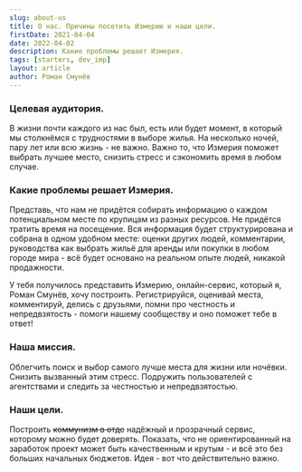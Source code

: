 ```yaml
---
slug: about-us
title: О нас. Причины посетить Измерию и наши цели.
firstDate: 2021-04-04
date: 2022-04-02
description: Какие проблемы решает Измерия.
tags: [starters, dev_imp]
layout: article
author: Роман Смунёв
---
```


<script>
    import Summary from "$lib/components/Article/Summary.svelte";
</script>

<Summary
    text="Мы уникальный, крутой и бесплатный сервис. Уменьшаем стресс и экономим время. Оставляя релевантную информацию о своём опыте ты помогаешь себе в будущем."
/>

### Целевая аудитория.
В жизни почти каждого из нас был, есть или будет момент, в который мы столкнёмся с трудностями в выборе жилья. На несколько ночей, пару лет или всю жизнь - не важно. Важно то, что Измерия поможет выбрать лучшее место, снизить стресс и сэкономить время в любом случае.

### Какие проблемы решает Измерия.
Представь, что нам не придётся собирать информацию о каждом потенциальном месте по крупицам из разных ресурсов. Не придётся тратить время на посещение. Вся информация будет структурирована и собрана в одном удобном месте: оценки других людей, комментарии, руководства как выбрать жильё для аренды или покупки в любом городе мира - всё будет основано на реальном опыте людей, никакой продажности.

У тебя получилось представить Измерию, онлайн-сервис, который я, Роман Смунёв, хочу построить. Регистрируйся, оценивай места, комментируй, делись с друзьями, помни про честность и непредвзятость - помоги нашему сообществу и оно поможет тебе в ответ!

### Наша миссия.
Облегчить поиск и выбор самого лучше места для жизни или ночёвки. Снизить вызванный этим стресс. Подружить пользователей с агентствами и следить за честностью и непредвзятостью.

### Наши цели.
Построить <s>коммунизм в отде</s> надёжный и прозрачный сервис, которому можно будет доверять. Показать, что не ориентированный на заработок проект может быть качественным и крутым - и всё это без больших начальных бюджетов. Идея - вот что действительно важно.

